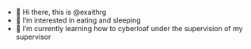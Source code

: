 - 👋 Hi there, this is @exaithrg
- 👀 I’m interested in eating and sleeping
- 🌱 I’m currently learning how to cyberloaf under the supervision of my supervisor

<!---
exaithrg/exaithrg is a ✨ special ✨ repository because its `README.md` (this file) appears on your GitHub profile.
You can click the Preview link to take a look at your changes.
--->
